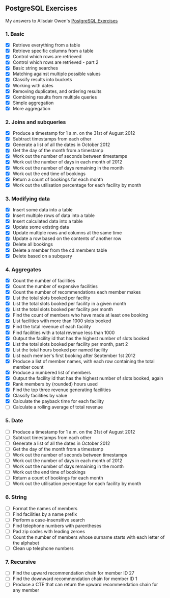 ## PostgreSQL Exercises
My answers to Alisdair Owen's [PostgreSQL Exercises](https://pgexercises.com)

### 1. Basic

- [x] Retrieve everything from a table
- [x] Retrieve specific columns from a table
- [x] Control which rows are retrieved
- [x] Control which rows are retrieved - part 2
- [x] Basic string searches
- [x] Matching against multiple possible values
- [x] Classify results into buckets
- [x] Working with dates
- [x] Removing duplicates, and ordering results
- [x] Combining results from multiple queries
- [x] Simple aggregation
- [x] More aggregation

### 2. Joins and subqueries

- [x] Produce a timestamp for 1 a.m. on the 31st of August 2012
- [x] Subtract timestamps from each other
- [x] Generate a list of all the dates in October 2012
- [x] Get the day of the month from a timestamp
- [x] Work out the number of seconds between timestamps
- [x] Work out the number of days in each month of 2012
- [x] Work out the number of days remaining in the month
- [x] Work out the end time of bookings
- [x] Return a count of bookings for each month
- [x] Work out the utilisation percentage for each facility by month

### 3. Modifying data

- [x] Insert some data into a table
- [x] Insert multiple rows of data into a table
- [x] Insert calculated data into a table
- [x] Update some existing data
- [x] Update multiple rows and columns at the same time
- [x] Update a row based on the contents of another row
- [x] Delete all bookings
- [x] Delete a member from the cd.members table
- [x] Delete based on a subquery

### 4. Aggregates

- [x] Count the number of facilities
- [x] Count the number of expensive facilities
- [x] Count the number of recommendations each member makes
- [x] List the total slots booked per facility
- [x] List the total slots booked per facility in a given month
- [x] List the total slots booked per facility per month
- [x] Find the count of members who have made at least one booking
- [x] List facilities with more than 1000 slots booked
- [x] Find the total revenue of each facility
- [x] Find facilities with a total revenue less than 1000
- [x] Output the facility id that has the highest number of slots booked
- [x] List the total slots booked per facility per month, part 2
- [x] List the total hours booked per named facility
- [x] List each member's first booking after September 1st 2012
- [x] Produce a list of member names, with each row containing the total member count
- [x] Produce a numbered list of members
- [x] Output the facility id that has the highest number of slots booked, again
- [x] Rank members by (rounded) hours used
- [x] Find the top three revenue generating facilities
- [x] Classify facilities by value
- [x] Calculate the payback time for each facility
- [ ] Calculate a rolling average of total revenue

### 5. Date

- [ ] Produce a timestamp for 1 a.m. on the 31st of August 2012
- [ ] Subtract timestamps from each other
- [ ] Generate a list of all the dates in October 2012
- [ ] Get the day of the month from a timestamp
- [ ] Work out the number of seconds between timestamps
- [ ] Work out the number of days in each month of 2012
- [ ] Work out the number of days remaining in the month
- [ ] Work out the end time of bookings
- [ ] Return a count of bookings for each month
- [ ] Work out the utilisation percentage for each facility by month

### 6. String

- [ ] Format the names of members
- [ ] Find facilities by a name prefix
- [ ] Perform a case-insensitive search
- [ ] Find telephone numbers with parentheses
- [ ] Pad zip codes with leading zeroes
- [ ] Count the number of members whose surname starts with each letter of the alphabet
- [ ] Clean up telephone numbers

### 7. Recursive

- [ ] Find the upward recommendation chain for member ID 27
- [ ] Find the downward recommendation chain for member ID 1
- [ ] Produce a CTE that can return the upward recommendation chain for any member

